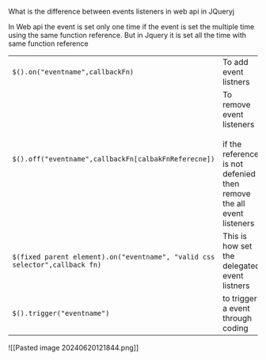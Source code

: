 

What is the difference between events listeners in web api in JQueryj

In Web api the event is set only one time if the event is set the multiple time using the same function reference. But in Jquery it is set all the time with same function reference


|                                                                             |                                                                                                           |
| --------------------------------------------------------------------------- | --------------------------------------------------------------------------------------------------------- |
| `$().on("eventname",callbackFn)`                                            | To add event listners                                                                                     |
| `$().off("eventname",callbackFn[calbakFnReferecne])`                        | To remove event listeners<br><br>if the reference is not defenied then remove the all event <br>listeners |
| `$(fixed parent element).on("eventname", "valid css selector",callback fn)` | This is how set the delegated event listners                                                              |
| `$().trigger("eventname")`                                                  | to trigger a event<br>through coding                                                                      |
![[Pasted image 20240620121844.png]]